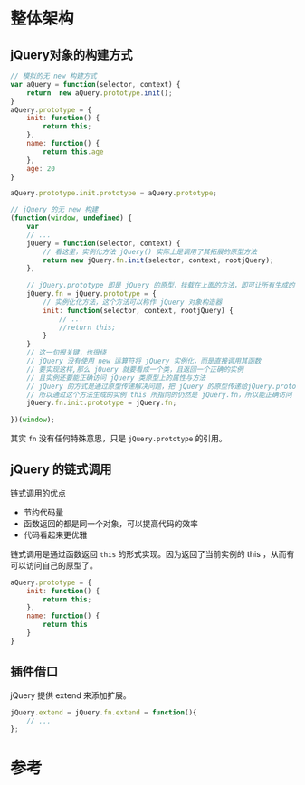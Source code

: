 # 整体架构
## jQuery对象的构建方式
``` js
// 模拟的无 new 构建方式
var aQuery = function(selector, context) {
    return  new aQuery.prototype.init();
}
aQuery.prototype = {
    init: function() {
        return this;
    },
    name: function() {
        return this.age
    },
    age: 20
}

aQuery.prototype.init.prototype = aQuery.prototype;

// jQuery 的无 new 构建
(function(window, undefined) {
    var
    // ...
    jQuery = function(selector, context) {
        // 看这里，实例化方法 jQuery() 实际上是调用了其拓展的原型方法 
        return new jQuery.fn.init(selector, context, rootjQuery);
    },
 
    // jQuery.prototype 即是 jQuery 的原型，挂载在上面的方法，即可让所有生成的 jQuery 对象使用
    jQuery.fn = jQuery.prototype = {
        // 实例化化方法，这个方法可以称作 jQuery 对象构造器
        init: function(selector, context, rootjQuery) {
            // ...
            //return this;
        }
    }
    // 这一句很关键，也很绕
    // jQuery 没有使用 new 运算符将 jQuery 实例化，而是直接调用其函数
    // 要实现这样,那么 jQuery 就要看成一个类，且返回一个正确的实例
    // 且实例还要能正确访问 jQuery 类原型上的属性与方法
    // jQuery 的方式是通过原型传递解决问题，把 jQuery 的原型传递给jQuery.prototype.init.prototype
    // 所以通过这个方法生成的实例 this 所指向的仍然是 jQuery.fn，所以能正确访问 jQuery 类原型上的属性与方法
    jQuery.fn.init.prototype = jQuery.fn;
 
})(window);
```
其实 `fn` 没有任何特殊意思，只是 `jQuery.prototype` 的引用。

## jQuery 的链式调用
链式调用的优点
- 节约代码量
- 函数返回的都是同一个对象，可以提高代码的效率
- 代码看起来更优雅

链式调用是通过函数返回 `this` 的形式实现。因为返回了当前实例的 this ，从而有可以访问自己的原型了。
``` js
aQuery.prototype = {
    init: function() {
        return this;
    },
    name: function() {
        return this
    }
}
```

## 插件借口
jQuery 提供 extend 来添加扩展。
``` js
jQuery.extend = jQuery.fn.extend = function(){
    // ...
}; 
```

# 参考
[](http://www.cnblogs.com/aaronjs/p/3278578.html)<br>